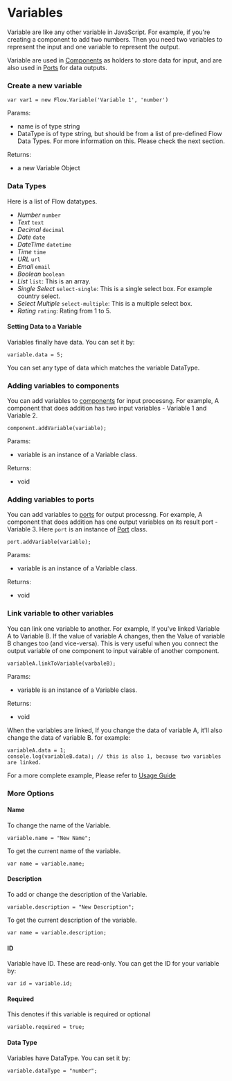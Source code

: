 # Variables

Variable are like any other variable in JavaScript. For example, if you're creating a component to add two numbers. Then you need two variables to represent the input and one variable to represent the output. 

Variable are used in [Components](../Component/README.md) as holders to store data for input, and are also used in [Ports](../Port/README.md) for data outputs. 

### Create a new variable

```
var var1 = new Flow.Variable('Variable 1', 'number')
```

Params: 
- name is of type string
- DataType is of type string, but should be from a list of pre-defined Flow Data Types. For more information on this. Please check the next section.

Returns: 
- a new Variable Object

### Data Types

Here is a list of Flow datatypes. 

- *Number*  `number`
- *Text* `text`
- *Decimal* `decimal`
- *Date*  `date`
- *DateTime*  `datetime`
- *Time* `time`
- *URL*  `url`
- *Email* `email`
- *Boolean* `boolean`
- *List*  `list`: This is an array.  
- *Single Select* `select-single`: This is a single select box. For example country select. 
- *Select Multiple*  `select-multiple`: This is a multiple select box.   
- *Rating*  `rating`: Rating from 1 to 5.

#### Setting Data to a Variable

Variables finally have data. You can set it by: 

```
variable.data = 5;
```

You can set any type of data which matches the variable DataType. 

### Adding variables to components

You can add variables to [components](../Component/README.md) for input processng. For example, A component that does addition has two input variables - Variable 1 and Variable 2. 

```
component.addVariable(variable);
```

Params: 
- variable is an instance of a Variable class. 

Returns: 
- void

### Adding variables to ports

You can add variables to [ports](../Port/README.md) for output processng. For example, A component that does addition has one output variables on its result port - Variable 3. Here `port` is an instance of [Port](../Port/README.md) class. 

```
port.addVariable(variable);
```

Params: 
- variable is an instance of a Variable class. 

Returns: 
- void

### Link variable to other variables

You can link one variable to another. For example, If you've linked Variable A to Variable B. If the value of variable A changes, then the Value of variable B changes too (and vice-versa). This is very useful when you connect the output variable of one component to input vairable of another component. 

```
variableA.linkToVariable(varbaleB);
```

Params: 
- variable is an instance of a Variable class. 

Returns: 
- void

When the variables are linked, If you change the data of variable A, it'll also change the data of variable B. for example: 

```
variableA.data = 1;
console.log(variableB.data); // this is also 1, because two variables are linked. 
```

For a more complete example, Please refer to [Usage Guide](../usage/README.md)

### More Options

#### Name 

To change the name of the Variable. 

```
variable.name = "New Name";
```

To get the current name of the variable.

```
var name = variable.name;
```

#### Description 

To add or change the description of the Variable. 

```
variable.description = "New Description";
```

To get the current description of the variable.

```
var name = variable.description;
```

#### ID

Variable have ID. These are read-only. You can get the ID for your variable by:

```
var id = variable.id;
```

#### Required

This denotes if this variable is required or optional

```
variable.required = true;
```

#### Data Type

Variables have DataType. You can set it by:

```
variable.dataType = "number";
```





